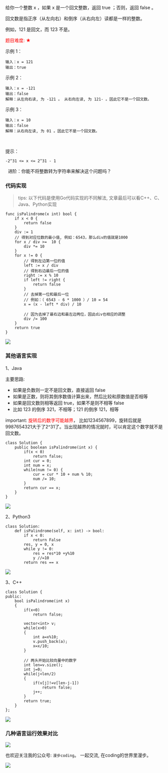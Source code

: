 给你一个整数 x ，如果 x 是一个回文整数，返回 true ；否则，返回 false 。

回文数是指正序（从左向右）和倒序（从右向左）读都是一样的整数。

例如，121 是回文，而 123 不是。


<font color=#FF000 >题目难度: ★</font>
 

示例 1：

```
输入：x = 121
输出：true
```


示例 2：

```
输入：x = -121
输出：false
解释：从左向右读, 为 -121 。 从右向左读, 为 121- 。因此它不是一个回文数。
```


示例 3：

```
输入：x = 10
输出：false
解释：从右向左读, 为 01 。因此它不是一个回文数。
```

 

提示：

```
-2^31 <= x <= 2^31 - 1
```
 
进阶：你能不将整数转为字符串来解决这个问题吗？


### 代码实现

> tips: 以下代码是使用Go代码实现的不同解法, 文章最后可以看C++、C、Java、Python实现


```
func isPalindrome(x int) bool {
    if x < 0 {
        return false
    }
    div := 1
    // 得到对应位数的最小值, 例如：6543，那么div的值就是1000
    for x / div >=  10 {
        div *= 10
    }
    for x != 0 {
        // 得到左边第一位的值
        left := x / div
        // 得到右边最后一位的值
        right := x % 10
        if left != right {
            return false
        }
        // 去掉第一位和最后一位
        // 例如：（ 6543 - 6 * 1000 ）/ 10 = 54
        x = (x - left * div) / 10

        // 因为去掉了最右边和最左边两位，因此div也相应的调整
        div /= 100
    }
    return true
}
```

![](https://images.xiaozhuanlan.com/uploads/photo/2022/1e5b9b48-54c2-477d-90ec-1792abd5ca9a.png)



### 其他语言实现

1、Java

主要思路:

- 如果是负数则一定不是回文数，直接返回 false  
- 如果是正数，则将其倒序数值计算出来，然后比较和原数值是否相等  
- 如果是回文数则相等返回 true，如果不是则不相等 false   
- 比如 123 的倒序 321，不相等；121 的倒序 121，相等   


important:  <font color=#FF000 >旋转后的数字可能越界</font>， 比如1234567899，旋转后就是9987654321大于了2^31了。当出现越界的情况就时，可以肯定这个数字就不是回文数。

```
class Solution {
    public boolean isPalindrome(int x) {
        if(x < 0)
            return false;
        int cur = 0;
        int num = x;
        while(num != 0) {
            cur = cur * 10 + num % 10;
            num /= 10;
        }
        return cur == x;
    }
}
```

![](https://images.xiaozhuanlan.com/uploads/photo/2022/f6dd56bf-dda9-46ec-ad1c-90bce648fe2c.png)


2、Python3

```
class Solution:
    def isPalindrome(self, x: int) -> bool:
        if x < 0:
            return False
        res, y = 0, x
        while y != 0:
            res = res*10 +y%10
            y //=10
        return res == x
```

![](https://images.xiaozhuanlan.com/uploads/photo/2022/1450cb06-1a73-4c0c-88c8-c89c6ee78f45.png)


3、C++

```
class Solution {
public:
    bool isPalindrome(int x) 
    {   
        if(x<0)
            return false;   
        
        vector<int> v;    
        while(x>0)
        {
            int a=x%10;  
            v.push_back(a);
            x=x/10;
        }

        // 两头开始比较向量中的数字
        int len=v.size();
        int j=0;
        while(j<len/2)
        {
            if(v[j]!=v[len-j-1])
                return false;
            j++;
        }
        return true;
    }
};
```


![](https://images.xiaozhuanlan.com/uploads/photo/2022/6b13e11d-b2f3-45ee-9f56-1a13888b8d07.png)


### 几种语言运行效果对比

![](https://images.xiaozhuanlan.com/uploads/photo/2022/2ae5b094-1c61-48a8-b1e7-10ad0c06cca5.png)


也欢迎关注我的公众号: `漫步coding`。 一起交流, 在coding的世界里漫步。

![](https://images.xiaozhuanlan.com/uploads/photo/2022/5cb0c91e-fd83-4a04-8df6-65fb602b3834.png)

